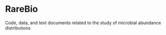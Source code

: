 RareBio
=======

Code, data, and text documents related to the study of microbial abundance distributions
